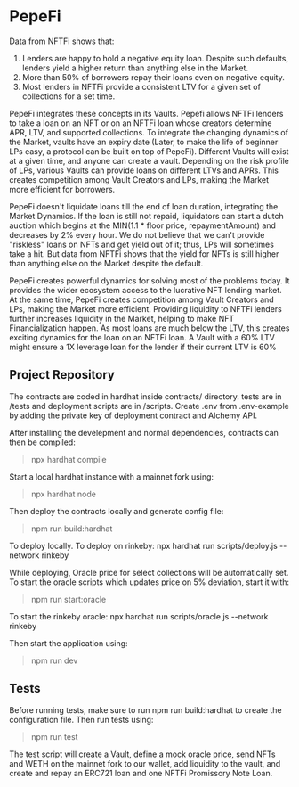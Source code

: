 # PepeFi
Data from NFTFi shows that:

1) Lenders are happy to hold a negative equity loan. Despite such defaults, lenders yield a higher return than anything else in the Market.
2) More than 50% of borrowers repay their loans even on negative equity. 
3) Most lenders in NFTFi provide a consistent LTV for a given set of collections for a set time. 

PepeFi integrates these concepts in its Vaults. Pepefi allows NFTFi lenders to take a loan on an NFT or on an NFTFi loan whose creators determine APR, LTV, and supported collections. To integrate the changing dynamics of the Market, vaults have an expiry date (Later, to make the life of beginner LPs easy, a protocol can be built on top of PepeFi). Different Vaults will exist at a given time, and anyone can create a vault. Depending on the risk profile of LPs, various Vaults can provide loans on different LTVs and APRs. This creates competition among Vault Creators and LPs, making the Market more efficient for borrowers.


PepeFi doesn't liquidate loans till the end of loan duration, integrating the Market Dynamics. If the loan is still not repaid, liquidators can start a dutch auction which begins at the MIN(1.1 * floor price, repaymentAmount) and decreases by 2% every hour. We do not believe that we can't provide "riskless" loans on NFTs and get yield out of it; thus, LPs will sometimes take a hit. But data from NFTFi shows that the yield for NFTs is still higher than anything else on the Market despite the default.

PepeFi creates powerful dynamics for solving most of the problems today. It provides the wider ecosystem access to the lucrative NFT lending market. At the same time, PepeFi creates competition among Vault Creators and LPs, making the Market more efficient. Providing liquidity to NFTFi lenders further increases liquidity in the Market, helping to make NFT Financialization happen. As most loans are much below the LTV, this creates exciting dynamics for the loan on an NFTFi loan. A Vault with a 60% LTV might ensure a 1X leverage loan for the lender if their current LTV is 60%




## Project Repository

The contracts are coded in hardhat inside contracts/ directory. tests are in /tests and deployment scripts are in /scripts. Create .env from .env-example by adding the private key of deployment contract and Alchemy API.

After installing the develepment and normal dependencies, contracts can then be compiled:
>npx hardhat compile

Start a local hardhat instance with a mainnet fork using:
>npx hardhat node


Then deploy the contracts locally and generate config file: 
>npm run build:hardhat

To deploy locally. To deploy on rinkeby:
npx hardhat run scripts/deploy.js --network rinkeby

While deploying, Oracle price for select collections will be automatically set. To start the oracle scripts which updates price on 5% deviation, start it with:
>npm run start:oracle

To start the rinkeby oracle:
npx hardhat run scripts/oracle.js --network rinkeby

Then start the application using:
>npm run dev


## Tests
Before running tests, make sure to run npm run build:hardhat to create the configuration file. Then run tests using:
>npm run test

The test script will create a Vault, define a mock oracle price, send NFTs and WETH on the mainnet fork to our wallet, add liquidity to the vault, and create and repay an ERC721 loan and one NFTFi Promissory Note Loan.